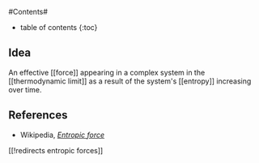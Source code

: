 
#Contents#
* table of contents
{:toc}

## Idea

An effective [[force]] appearing in a complex system in the [[thermodynamic limit]] as a result of the system's [[entropy]] increasing over time.

## References

* Wikipedia, _[Entropic force](http://en.wikipedia.org/wiki/Entropic_force)_

[[!redirects entropic forces]]